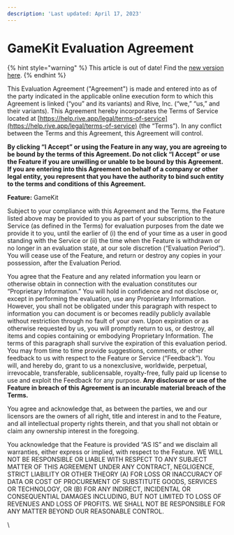 ```yaml
---
description: 'Last updated: April 17, 2023'
---
```


# GameKit Evaluation Agreement

{% hint style="warning" %}
This article is out of date! Find the [new version here](https://rive.app/community/doc/gamekit-evaluation-agreement/docPXQyWq0z3).
{% endhint %}

This Evaluation Agreement ("Agreement") is made and entered into as of the party indicated in the applicable online execution form to which this Agreement is linked (“you” and its variants) and Rive, Inc. (“we,” “us,” and their variants). This Agreement hereby incorporates the Terms of Service located at [https://help.rive.app/legal/terms-of-service](https://help.rive.app/legal/terms-of-service) (the “Terms”). In any conflict between the Terms and this Agreement, this Agreement will control.

**By clicking “I Accept” or using the Feature in any way, you are agreeing to be bound by the terms of this Agreement. Do not click “I Accept” or use the Feature if you are unwilling or unable to be bound by this Agreement. If you are entering into this Agreement on behalf of a company or other legal entity, you represent that you have the authority to bind such entity to the terms and conditions of this Agreement.**

**Feature:** GameKit

Subject to your compliance with this Agreement and the Terms, the Feature listed above may be provided to you as part of your subscription to the Service (as defined in the Terms) for evaluation purposes from the date we provide it to you, until the earlier of (i) the end of your time as a user in good standing with the Service or (ii) the time when the Feature is withdrawn or no longer in an evaluation state, at our sole discretion (“Evaluation Period”).  You will cease use of the Feature, and return or destroy any copies in your possession, after the Evaluation Period.

You agree that the Feature and any related information you learn or otherwise obtain in connection with the evaluation constitutes our “Proprietary Information.”  You will hold in confidence and not disclose or, except in performing the evaluation, use any Proprietary Information.  However, you shall not be obligated under this paragraph with respect to information you can document is or becomes readily publicly available without restriction through no fault of your own.  Upon expiration or as otherwise requested by us, you will promptly return to us, or destroy, all items and copies containing or embodying Proprietary Information.  The terms of this paragraph shall survive the expiration of this evaluation period. You may from time to time provide suggestions, comments, or other feedback to us with respect to the Feature or Service (“Feedback”). You will, and hereby do, grant to us a nonexclusive, worldwide, perpetual, irrevocable, transferable, sublicensable, royalty-free, fully paid up license to use and exploit the Feedback for any purpose. **Any disclosure or use of the Feature in breach of this Agreement is an incurable material breach of the Terms.**

You agree and acknowledge that, as between the parties, we and our licensors are the owners of all right, title and interest in and to the Feature, and all intellectual property rights therein, and that you shall not obtain or claim any ownership interest in the foregoing. &#x20;

You acknowledge that the Feature is provided “AS IS” and we disclaim all warranties, either express or implied, with respect to the Feature. WE WILL NOT BE RESPONSIBLE OR LIABLE WITH RESPECT TO ANY SUBJECT MATTER OF THIS AGREEMENT UNDER ANY CONTRACT, NEGLIGENCE, STRICT LIABILITY OR OTHER THEORY (A) FOR LOSS OR INACCURACY OF DATA OR COST OF PROCUREMENT OF SUBSTITUTE GOODS, SERVICES OR TECHNOLOGY, OR (B) FOR ANY INDIRECT, INCIDENTAL OR CONSEQUENTIAL DAMAGES INCLUDING, BUT NOT LIMITED TO LOSS OF REVENUES AND LOSS OF PROFITS. WE SHALL NOT BE RESPONSIBLE FOR ANY MATTER BEYOND OUR REASONABLE CONTROL.

\
